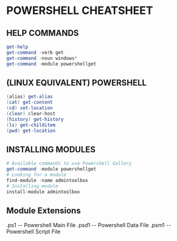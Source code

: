 # POWERSHELL CHEATSHEET
## HELP COMMANDS
```powershell
get-help
get-command -verb get
get-command -noun windows*
get-command -module powershellget
```

## (LINUX EQUIVALENT) POWERSHELL
```powershell
(alias) get-alias
(cat) get-content
(cd) set-location
(clear) clear-host
(history) get-history
(ls) get-childitem
(pwd) get-location 
```

## INSTALLING MODULES
```powershell
# Available commands to use Powershell Gallery
get-command -module powershellget
# Looking for a module
find-module -name admintoolbox
# Installing module
install-module admintoolbox
```

## Module Extensions
.ps1 -- Powershell Main File
.psd1 -- Powershell Data File
.psm1 -- Powershell Script File
